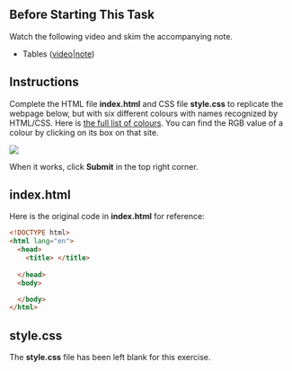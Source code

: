 ## Before Starting This Task

Watch the following video and skim the accompanying note.

* Tables ([video](https://www.youtube.com/watch?v=I556dT0UIw8&list=PLVD25niNi0BnHHieFb-9egE6e3kno8Su-&index=9)|[note](https://github.com/MissStrong/ICS2O/blob/main/Notes/Unit%203/03.1%20Tables.md))

## Instructions

Complete the HTML file **index.html** and CSS file **style.css** to replicate the webpage below, but with six different colours with names recognized by HTML/CSS. Here is [the full list of colours](https://www.w3schools.com/colors/colors_names.asp). You can find the RGB value of a colour by clicking on its box on that site.

![](https://raw.githubusercontent.com/MissStrong/ICS2O/main/Images/HTML_Exercise3.png)

When it works, click **Submit** in the top right corner. 

## index.html

Here is the original code in **index.html** for reference:

```html
<!DOCTYPE html>
<html lang="en">
  <head>
    <title> </title>
    
  </head>
  <body>

  </body>
</html>
```

## style.css

The **style.css** file has been left blank for this exercise.
